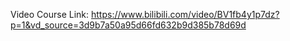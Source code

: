Video Course Link:
https://www.bilibili.com/video/BV1fb4y1p7dz?p=1&vd_source=3d9b7a50a95d66fd632b9d385b78d69d
